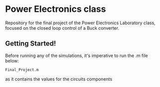 # Power Electronics class
Repository for the final project of the Power Electronics Laboratory class, focused on the closed loop control of a Buck converter.

## Getting Started!
Before running any of the simulations, it's imperative to run the .m file below:
```
Final_Project.m
```
as it contains the values for the circuits components
